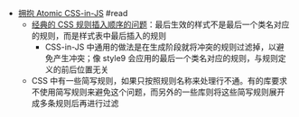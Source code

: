 - [拥抱 Atomic CSS-in-JS](https://blog.baoshuo.ren/post/atomic-css-in-js/) #read
	- [经典的 CSS 规则插入顺序的问题](https://blog.baoshuo.ren/post/atomic-css-in-js/#:~:text=%E6%88%91%E4%BB%AC%E9%83%BD%E7%9F%A5%E9%81%93%EF%BC%8C-,%E6%9C%80%E5%90%8E%E7%94%9F%E6%95%88%E7%9A%84%E6%A0%B7%E5%BC%8F,-%E4%B8%8D%E6%98%AF%E6%9C%80%E5%90%8E%E4%B8%80%E4%B8%AA)：最后生效的样式不是最后一个类名对应的规则，而是样式表中最后插入的规则
		- CSS-in-JS 中通用的做法是在生成阶段就将冲突的规则过滤掉，以避免产生冲突；像 style9 会应用的最后一个类名对应的规则，与规则定义的前后位置无关
	- CSS 中有一些简写规则，如果只按照规则名称来处理行不通。有的库要求不使用简写规则来避免这个问题，而另外的一些库则将这些简写规则展开成多条规则后再进行过滤